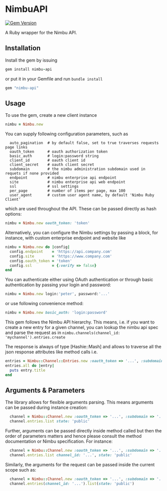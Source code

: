 # NimbuAPI

[![Gem Version](https://badge.fury.io/rb/nimbu-api.png)](http://badge.fury.io/rb/nimbu-api)

A Ruby wrapper for the Nimbu API.

## Installation

Install the gem by issuing

```ruby
gem install nimbu-api
```

or put it in your Gemfile and run `bundle install`

```ruby
gem "nimbu-api"
```

## Usage

To use the gem, create a new client instance

```ruby
nimbu = Nimbu.new
```

You can supply following configuration parameters, such as
```
  auto_pagination  # by default false, set to true traverses requests page links
  oauth_token      # oauth authorization token
  basic_auth       # login:password string
  client_id        # oauth client id
  client_secret    # oauth client secret
  subdomain        # the nimbu administration subdomain used in requets if none provided
  endpoint         # nimbu enterprise api endpoint
  site             # nimbu enterprise api web endpoint
  ssl              # ssl settings
  per_page         # number of items per page, max 100
  user_agent       # custom user agent name, by default 'Nimbu Ruby Client'
```
which are used throughout the API. These can be passed directly as hash options:

```ruby
nimbu = Nimbu.new oauth_token: 'token'
```

Alternatively, you can configure the Nimbu settings by passing a block, for instance, with custom enterprise endpoint and website like

```ruby
nimbu = Nimbu.new do |config|
  config.endpoint    = 'https://api.company.com'
  config.site        = 'https://www.company.com'
  config.oauth_token = 'token'
  config.ssl         = {:verify => false}
end
```

You can authenticate either using OAuth authentication or through basic authentication by passing your login and password:

```ruby
nimbu = Nimbu.new login:'peter', password:'...'
```

or use following convenience method:

```ruby
nimbu = Nimbu.new basic_auth: 'login:password'
```

This gem follows the Nimbu API hierarchy. This means, i.e. if you want to create a new entry for a given channel,
you can lookup the nimbu api spec and parse the request as in `nimbu.channels(channel_id: 'mychannel').entries.create`

The response is always of type [Hashie::Mash] and allows to traverse all the json response attributes like method calls i.e.

```ruby
entries = Nimbu::Channel::Entries.new :oauth_token => '...', :subdomain => '...', :channel_id => '...'
entries.all do |entry|
  puts entry.title
end
```

## Arguments & Parameters

The library allows for flexible arguments parsing. This means arguments can be passed during instance creation:

```ruby
  channel = Nimbu::Channel.new :oauth_token => '...', :subdomain => '...', :channel_id => '...'
  channel.entries.list state: 'public'
```

Further, arguments can be passed directly inside method called but then the order of parameters matters and hence please consult the method documentation or Nimbu specification. For instance:

```ruby
  channel = Nimbu::Channel.new :oauth_token => '...', :subdomain => '...'
  channel.entries.list channel_id: '...', state: 'public'
```

Similarly, the arguments for the request can be passed inside the current scope such as:

```ruby
  channel = Nimbu::Channel.new :oauth_token => '...', :subdomain => '...'
  channel.entries(channel_id: '...').list(state: 'public')
```